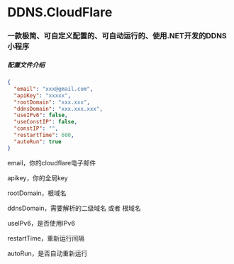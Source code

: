 # DDNS.CloudFlare
### 一款极简、可自定义配置的、可自动运行的、使用.NET开发的DDNS小程序

##### 配置文件介绍

```json
{
  "email": "xxx@gmail.com",
  "apiKey": "xxxxx",
  "rootDomain": "xxx.xxx",
  "ddnsDomain": "xxx.xxx.xxx",
  "useIPv6": false,
  "useConstIP": false,
  "constIP": "",
  "restartTime": 600,
  "autoRun": true
}
```

email，你的cloudflare电子邮件

apikey，你的全局key

rootDomain，根域名

ddnsDomain，需要解析的二级域名 或者 根域名

useIPv6，是否使用IPv6

restartTime，重新运行间隔

autoRun，是否自动重新运行
